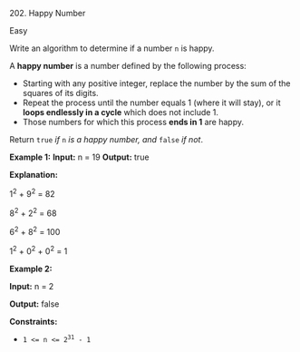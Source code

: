 202\. Happy Number

Easy

Write an algorithm to determine if a number `n` is happy.

A **happy number** is a number defined by the following process:

*   Starting with any positive integer, replace the number by the sum of the squares of its digits.
*   Repeat the process until the number equals 1 (where it will stay), or it **loops endlessly in a cycle** which does not include 1.
*   Those numbers for which this process **ends in 1** are happy.

Return `true` _if_ `n` _is a happy number, and_ `false` _if not_.

**Example 1:**
**Input:** n = 19
**Output:** true

**Explanation:**

1<sup>2</sup> + 9<sup>2</sup> = 82

8<sup>2</sup> + 2<sup>2</sup> = 68

6<sup>2</sup> + 8<sup>2</sup> = 100

1<sup>2</sup> + 0<sup>2</sup> + 0<sup>2</sup> = 1 

**Example 2:**

**Input:** n = 2

**Output:** false 

**Constraints:**

*   <code>1 <= n <= 2<sup>31</sup> - 1</code>